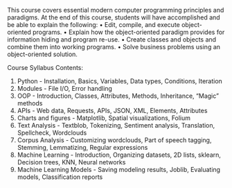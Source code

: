 This course covers essential modern computer programming principles and paradigms. At the end of this course, students will have accomplished and be able to explain the following: 
• Edit, compile, and execute object-oriented programs. 
• Explain how the object-oriented paradigm provides for information hiding and program re-use. 
• Create classes and objects and combine them into working programs. 
• Solve business problems using an object-oriented solution.

Course Syllabus Contents:

1. Python - Installation, Basics, Variables, Data types, Conditions, Iteration
2. Modules - File I/O, Error handling
3. OOP - Introduction, Classes, Attributes, Methods, Inheritance, “Magic” methods
4. APIs - Web data, Requests, APIs, JSON, XML, Elements, Attributes
5. Charts and figures - Matplotlib, Spatial visualizations, Folium  
6. Text Analysis - Textblob, Tokenizing, Sentiment analysis, Translation, Spellcheck, Wordclouds
7. Corpus Analysis - Customizing wordclouds, Part of speech tagging, Stemming, Lemmatizing, Regular expressions
8. Machine Learning - Introduction, Organizing datasets, 2D lists, sklearn, Decision trees, KNN, Neural networks
9. Machine Learning Models - Saving modeling results, Joblib, Evaluating models, Classification reports
